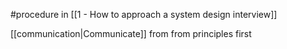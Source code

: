 #procedure in [[1 - How to approach a system design interview]]

[[communication|Communicate]] from from principles first
